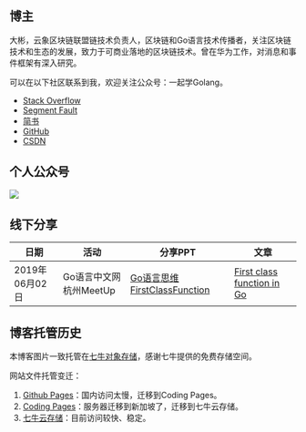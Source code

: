 
## 博主

大彬，云象区块链联盟链技术负责人，区块链和Go语言技术传播者，关注区块链技术和生态的发展，致力于可商业落地的区块链技术。曾在华为工作，对消息和事件框架有深入研究。

可以在以下社区联系到我，欢迎关注公众号：一起学Golang。

- [Stack Overflow](https://stackoverflow.com/users/4296218/james-shi)
- [Segment Fault](https://segmentfault.com/u/lessisbetter)
- [简书](https://www.jianshu.com/u/947f3ccdd481)
- [GitHub](https://github.com/shitaibin)
- [CSDN](https://me.csdn.net/m0_43499523)

## 个人公众号


<img src="http://img.lessisbetter.site/gzh-tail-big.png" align=center />


## 线下分享

| 日期    | 活动       | 分享PPT                                                     | 文章 |
| ------ | ---------- | ---------------------------------------------------------- | --- |
| 2019年06月02日 | Go语言中文网杭州MeetUp | [Go语言思维FirstClassFunction](http://img.lessisbetter.site/Go语言思维First-class-function.pdf) | [First class function in Go](http://lessisbetter.site/2019/06/09/golang-first-class-function/) |

## 博客托管历史

本博客图片一致托管在[七牛对象存储](https://www.qiniu.com/products/kodo)，感谢七牛提供的免费存储空间。

网站文件托管变迁：
1. [Github Pages](https://pages.github.com/)：国内访问太慢，迁移到Coding Pages。
1. [Coding Pages](https://coding.net/)：服务器迁移到新加坡了，迁移到七牛云存储。
1. [七牛云存储](https://qiniu.com)：目前访问较快、稳定。